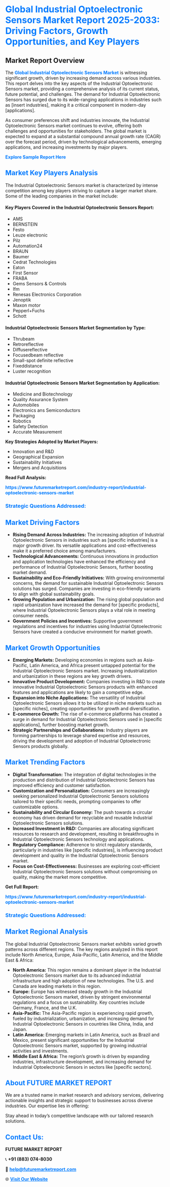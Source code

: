 <h1 style="color: #007BFF;">Global Industrial Optoelectronic Sensors Market Report 2025-2033: Driving Factors, Growth Opportunities, and Key Players</h1>

<section id="overview">
<h2>Market Report Overview</h2>
<p>The <a href="https://www.futuremarketreport.com/industry-report/industrial-optoelectronic-sensors-market" style="color: #007BFF; text-decoration: none;"><strong>Global Industrial Optoelectronic Sensors Market</strong></a> is witnessing significant growth, driven by increasing demand across various industries. This report delves into the key aspects of the Industrial Optoelectronic Sensors market, providing a comprehensive analysis of its current status, future potential, and challenges. The demand for Industrial Optoelectronic Sensors has surged due to its wide-ranging applications in industries such as [insert industries], making it a critical component in modern-day [applications].</p>
<p>As consumer preferences shift and industries innovate, the Industrial Optoelectronic Sensors market continues to evolve, offering both challenges and opportunities for stakeholders. The global market is expected to expand at a substantial compound annual growth rate (CAGR) over the forecast period, driven by technological advancements, emerging applications, and increasing investments by major players.</p>
</section>

<section id="overview">
<p><a href="https://www.futuremarketreport.com/request-sample/reportId=63258" style="color: #007BFF; text-decoration: none;"><strong>Explore Sample Report Here</strong></a></p>
</section>

<section id="key-players">
<h2 style="color: #007BFF;">Market Key Players Analysis</h2>
<p>The Industrial Optoelectronic Sensors market is characterized by intense competition among key players striving to capture a larger market share. Some of the leading companies in the market include:</p>
<h4>Key Players Covered in the Industrial Optoelectronic Sensors Report:</h4>
<ul><li>AMS</li><li>BERNSTEIN</li><li>Festo</li><li>Leuze electronic</li><li>Pilz</li><li>Automation24</li><li>BRAUN</li><li>Baumer</li><li>Cedrat Technologies</li><li>Eaton</li><li>First Sensor</li><li>FRABA</li><li>Gems Sensors &amp; Controls</li><li>Ifm</li><li>Renesas Electronics Corporation</li><li>Jenoptik</li><li>Maxon motor</li><li>Pepperl+Fuchs</li><li>Schott</li></ul>
<h4>Industrial Optoelectronic Sensors Market Segmentation by Type:</h4>
<ul><li>Thrubeam</li><li>Retroreflective</li><li>Diffusereflective</li><li>Focusedbeam reflective</li><li>Small-spot definite reflective</li><li>Fixeddistance</li><li>Luster recognition</li></ul>

<h4>Industrial Optoelectronic Sensors Market Segmentation by Application:</h4>
<ul><li>Medicine and Biotechnology</li><li>Quality Assurance System</li><li>Automobiles</li><li>Electronics ans Semiconductors</li><li>Packaging</li><li>Robotics</li><li>Safety Detection</li><li>Accurate Measurement</li></ul>
<p><strong>Key Strategies Adopted by Market Players:</strong></p>
<ul>
<li>Innovation and R&D</li>
<li>Geographical Expansion</li>
<li>Sustainability Initiatives</li>
<li>Mergers and Acquisitions</li>
</ul>
</section>

<section>
<p><strong>Read Full Analysis: </strong></p><a href="https://www.futuremarketreport.com/industry-report/industrial-optoelectronic-sensors-market" style="color: #007BFF; text-decoration: none;"><strong>https://www.futuremarketreport.com/industry-report/industrial-optoelectronic-sensors-market</strong></a>
<h3 style="color: #007BFF;">Strategic Questions Addressed:</h3>
</section>

<section id="driving-factors">
<h2 style="color: #007BFF;">Market Driving Factors</h2>
<ul>
<li><strong>Rising Demand Across Industries:</strong> The increasing adoption of Industrial Optoelectronic Sensors in industries such as [specific industries] is a major growth driver. Its versatile applications and cost-effectiveness make it a preferred choice among manufacturers.</li>
<li><strong>Technological Advancements:</strong> Continuous innovations in production and application technologies have enhanced the efficiency and performance of Industrial Optoelectronic Sensors, further boosting market demand.</li>
<li><strong>Sustainability and Eco-Friendly Initiatives:</strong> With growing environmental concerns, the demand for sustainable Industrial Optoelectronic Sensors solutions has surged. Companies are investing in eco-friendly variants to align with global sustainability goals.</li>
<li><strong>Growing Population and Urbanization:</strong> The rising global population and rapid urbanization have increased the demand for [specific products], where Industrial Optoelectronic Sensors plays a vital role in meeting consumer needs.</li>
<li><strong>Government Policies and Incentives:</strong> Supportive government regulations and incentives for industries using Industrial Optoelectronic Sensors have created a conducive environment for market growth.</li>
</ul>
</section>

<section id="growth-opportunities">
<h2 style="color: #007BFF;">Market Growth Opportunities</h2>
<ul>
<li><strong>Emerging Markets:</strong> Developing economies in regions such as Asia-Pacific, Latin America, and Africa present untapped potential for the Industrial Optoelectronic Sensors market. Increasing industrialization and urbanization in these regions are key growth drivers.</li>
<li><strong>Innovative Product Development:</strong> Companies investing in R&D to create innovative Industrial Optoelectronic Sensors products with enhanced features and applications are likely to gain a competitive edge.</li>
<li><strong>Expansion into Niche Applications:</strong> The versatility of Industrial Optoelectronic Sensors allows it to be utilized in niche markets such as [specific niches], creating opportunities for growth and diversification.</li>
<li><strong>E-commerce Growth:</strong> The rise of e-commerce platforms has created a surge in demand for Industrial Optoelectronic Sensors used in [specific applications], further boosting market growth.</li>
<li><strong>Strategic Partnerships and Collaborations:</strong> Industry players are forming partnerships to leverage shared expertise and resources, driving the development and adoption of Industrial Optoelectronic Sensors products globally.</li>
</ul>
</section>

<section id="trending-factors">
<h2 style="color: #007BFF;">Market Trending Factors</h2>
<ul>
<li><strong>Digital Transformation:</strong> The integration of digital technologies in the production and distribution of Industrial Optoelectronic Sensors has improved efficiency and customer satisfaction.</li>
<li><strong>Customization and Personalization:</strong> Consumers are increasingly seeking personalized Industrial Optoelectronic Sensors solutions tailored to their specific needs, prompting companies to offer customizable options.</li>
<li><strong>Sustainability and Circular Economy:</strong> The push towards a circular economy has driven demand for recyclable and reusable Industrial Optoelectronic Sensors solutions.</li>
<li><strong>Increased Investment in R&D:</strong> Companies are allocating significant resources to research and development, resulting in breakthroughs in Industrial Optoelectronic Sensors technology and applications.</li>
<li><strong>Regulatory Compliance:</strong> Adherence to strict regulatory standards, particularly in industries like [specific industries], is influencing product development and quality in the Industrial Optoelectronic Sensors market.</li>
<li><strong>Focus on Cost-Effectiveness:</strong> Businesses are exploring cost-efficient Industrial Optoelectronic Sensors solutions without compromising on quality, making the market more competitive.</li>
</ul>
</section>

<section>
<p><strong>Get Full Report: </strong></p><a href="https://www.futuremarketreport.com/industry-report/industrial-optoelectronic-sensors-market" style="color: #007BFF; text-decoration: none;"><strong>https://www.futuremarketreport.com/industry-report/industrial-optoelectronic-sensors-market</strong></a>
<h3 style="color: #007BFF;">Strategic Questions Addressed:</h3>
</section>


<section id="regional-analysis">
<h2 style="color: #007BFF;">Market Regional Analysis</h2>
<p>The global Industrial Optoelectronic Sensors market exhibits varied growth patterns across different regions. The key regions analyzed in this report include North America, Europe, Asia-Pacific, Latin America, and the Middle East & Africa:</p>
<ul>
<li><strong>North America:</strong> This region remains a dominant player in the Industrial Optoelectronic Sensors market due to its advanced industrial infrastructure and high adoption of new technologies. The U.S. and Canada are leading markets in this region.</li>
<li><strong>Europe:</strong> Europe has witnessed steady growth in the Industrial Optoelectronic Sensors market, driven by stringent environmental regulations and a focus on sustainability. Key countries include Germany, France, and the U.K.</li>
<li><strong>Asia-Pacific:</strong> The Asia-Pacific region is experiencing rapid growth, fueled by industrialization, urbanization, and increasing demand for Industrial Optoelectronic Sensors in countries like China, India, and Japan.</li>
<li><strong>Latin America:</strong> Emerging markets in Latin America, such as Brazil and Mexico, present significant opportunities for the Industrial Optoelectronic Sensors market, supported by growing industrial activities and investments.</li>
<li><strong>Middle East & Africa:</strong> The region’s growth is driven by expanding industries, infrastructure development, and increasing demand for Industrial Optoelectronic Sensors in sectors like [specific sectors].</li>
</ul>
</section>

<footer>
<h2 style="color: #007BFF;">About FUTURE MARKET REPORT</h2>
<p>We are a trusted name in market research and advisory services, delivering actionable insights and strategic support to businesses across diverse industries. Our expertise lies in offering:</p>

<p>Stay ahead in today’s competitive landscape with our tailored research solutions.</p>

<h2 style="color: #007BFF;">Contact Us:</h2>
<p><strong>FUTURE MARKET REPORT</strong></p>
<p>📞 <strong>+91 (883) 074-8030</strong></p>
<p>📧 <strong><a href="mailto:help@futuremarketreport.com" style="color: #007BFF;">help@futuremarketreport.com</a></strong></p>
<p>🌐 <strong><a href="https://www.futuremarketreport.com/" style="color: #007BFF;">Visit Our Website</a></strong></p>
</footer>